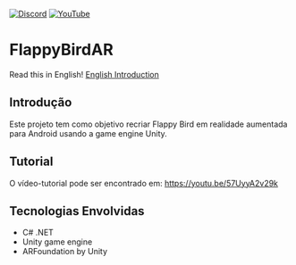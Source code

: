 [![Discord](https://img.shields.io/discord/714624296260993124.svg?label=Discord&logo=discord)](https://discord.gg/kEjJ8ax) [![YouTube](https://img.shields.io/badge/YouTube-GameDev%20Galáctico-red)](https://www.youtube.com/channel/UC1s2NpVU-gw8_v3VR3RPZSg)

# FlappyBirdAR

Read this in English!
[English Introduction](README.md)

## Introdução 

Este projeto tem como objetivo recriar Flappy Bird em realidade aumentada para Android usando a game engine Unity.

## Tutorial

O vídeo-tutorial pode ser encontrado em: https://youtu.be/57UyyA2v29k

## Tecnologias Envolvidas

* C# .NET
* Unity game engine
* ARFoundation by Unity
